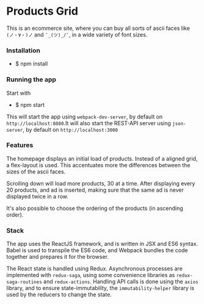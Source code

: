 Products Grid
====

This is an ecommerce site, where you can buy all sorts of ascii faces like `(ノ・∀・)ノ` and `¯_(ツ)_/¯`, in a wide variety of font sizes.

### Installation

- $ npm install

### Running the app

Start with 
- $ npm start

This will start the app using `webpack-dev-server`, by default on `http://localhost:8080`.It will also start the REST-API server using `json-server`, by default on `http://localhost:3000` 

### Features

The homepage displays an initial load of products. Instead of a aligned grid, a flex-layout is used. This 
accentuates more the differences between the sizes of the ascii faces.

Scrolling down will load more products, 30 at a time. After displaying every 20 products, and ad is inserted, making 
sure that the same ad is never displayed twice in a row.

It's also possible to choose the ordering of the products (in ascending order).

### Stack

The app uses the ReactJS framework, and is written in JSX and ES6 syntax. Babel is used to transpile the ES6 code, and Webpack 
bundles the code together and prepares it for the browser.

The React state is handled using Redux. Asynchronous processes are implemented with `redux-saga`, using some convenience 
libraries as `redux-saga-routines` and `redux-actions`. Handling API calls is done using the `axios` library, and to 
ensure state-immutability, the `immutability-helper` library is used by the reducers to change the state.

